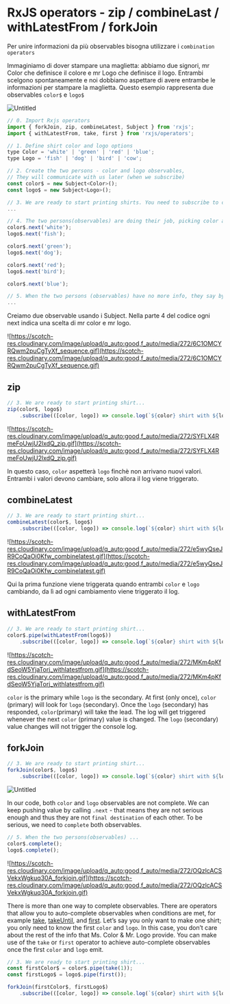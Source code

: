 # RxJS operators - zip / combineLast / withLatestFrom / forkJoin

Per unire informazioni da più observables bisogna utilizzare i `combination operators`

Immaginiamo di dover stampare una maglietta: abbiamo due signori, mr Color che definisce il colore e mr Logo che definisce il logo. Entrambi scelgono spontaneamente e noi dobbiamo aspettare di avere entrambe le informazioni per stampare la maglietta. Questo esempio rappresenta due observables `color$` e `logo$`

![Untitled](RxJS%20operators%20-%20zip%20combineLast%20withLatestFrom%20fo%20dafafffbeb5145f4962989289589abfd/Untitled.png)

```jsx
// 0. Import Rxjs operators
import { forkJoin, zip, combineLatest, Subject } from 'rxjs';
import { withLatestFrom, take, first } from 'rxjs/operators';

// 1. Define shirt color and logo options
type Color = 'white' | 'green' | 'red' | 'blue';
type Logo = 'fish' | 'dog' | 'bird' | 'cow';

// 2. Create the two persons - color and logo observables,
// They will communicate with us later (when we subscribe)
const color$ = new Subject<Color>();
const logo$ = new Subject<Logo>();

// 3. We are ready to start printing shirts. You need to subscribe to color and logo observables to produce shirts. We will write that code here later.
...

// 4. The two persons(observables) are doing their job, picking color and logo
color$.next('white');
logo$.next('fish');

color$.next('green');
logo$.next('dog');

color$.next('red');
logo$.next('bird');

color$.next('blue');

// 5. When the two persons (observables) have no more info, they say bye. We will write code here later.
...
```

Creiamo due observable usando i Subject. Nella parte 4 del codice ogni next indica una scelta di mr color e mr logo.

![https://scotch-res.cloudinary.com/image/upload/q_auto:good,f_auto/media/272/6C1OMCYRQwm2puCgTyXf_sequence.gif](https://scotch-res.cloudinary.com/image/upload/q_auto:good,f_auto/media/272/6C1OMCYRQwm2puCgTyXf_sequence.gif)

## zip

```jsx
// 3. We are ready to start printing shirt...
zip(color$, logo$)
    .subscribe(([color, logo]) => console.log(`${color} shirt with ${logo}`));
```

![https://scotch-res.cloudinary.com/image/upload/q_auto:good,f_auto/media/272/SYFLX4RmeFoUwjU2lxdQ_zip.gif](https://scotch-res.cloudinary.com/image/upload/q_auto:good,f_auto/media/272/SYFLX4RmeFoUwjU2lxdQ_zip.gif)

In questo caso, `color` aspetterà `logo` finchè non arrivano nuovi valori. Entrambi i valori devono cambiare, solo allora il log viene triggerato.

## combineLatest

```jsx
// 3. We are ready to start printing shirt...
combineLatest(color$, logo$)
    .subscribe(([color, logo]) => console.log(`${color} shirt with ${logo}`));
```

![https://scotch-res.cloudinary.com/image/upload/q_auto:good,f_auto/media/272/e5wyQseJR9CoQaOi0Kfw_combinelatest.gif](https://scotch-res.cloudinary.com/image/upload/q_auto:good,f_auto/media/272/e5wyQseJR9CoQaOi0Kfw_combinelatest.gif)

Qui la prima funzione viene triggerata quando entrambi `color` e `logo` cambiando, da lì ad ogni cambiamento viene triggerato il log.

## withLatestFrom

```jsx
// 3. We are ready to start printing shirt...
color$.pipe(withLatestFrom(logo$))
    .subscribe(([color, logo]) => console.log(`${color} shirt with ${logo}`));
```

![https://scotch-res.cloudinary.com/image/upload/q_auto:good,f_auto/media/272/MKm4pKfdSeoW5YjaTorj_withlatestfrom.gif](https://scotch-res.cloudinary.com/image/upload/q_auto:good,f_auto/media/272/MKm4pKfdSeoW5YjaTorj_withlatestfrom.gif)

`color` is the primary while `logo` is the secondary. At first (only once), `color` (primary) will look for `logo` (secondary). Once the `logo` (secondary) has responded, `color`(primary) will take the lead. The log will get triggered whenever the next `color` (primary) value is changed. The `logo` (secondary) value changes will not trigger the console log.

## forkJoin

```jsx
// 3. We are ready to start printing shirt...
forkJoin(color$, logo$)
    .subscribe(([color, logo]) => console.log(`${color} shirt with ${logo}`));
```

![Untitled](RxJS%20operators%20-%20zip%20combineLast%20withLatestFrom%20fo%20dafafffbeb5145f4962989289589abfd/Untitled%201.png)

In our code, both `color` and `logo` observables are not complete. We can keep pushing value by calling `.next` - that means they are not serious enough and thus they are not `final destination` of each other.
To be serious, we need to `complete` both observables.

```jsx
// 5. When the two persons(observables) ...
color$.complete();
logo$.complete();
```

![https://scotch-res.cloudinary.com/image/upload/q_auto:good,f_auto/media/272/OQzlcACSVekxWgkuq30A_forkjoin.gif](https://scotch-res.cloudinary.com/image/upload/q_auto:good,f_auto/media/272/OQzlcACSVekxWgkuq30A_forkjoin.gif)

There is more than one way to complete observables. There are operators that allow you to auto-complete observables when conditions are met, for example [take](https://rxjs-dev.firebaseapp.com/api/operators/take), [takeUntil](https://rxjs-dev.firebaseapp.com/api/operators/takeUntil), and [first](https://rxjs-dev.firebaseapp.com/api/operators/first). Let’s say you only want to make one shirt; you only need to know the first `color` and `logo`. In this case, you don’t care about the rest of the info that Ms. Color & Mr. Logo provide. You can make use of the `take` or `first` operator to achieve auto-complete observables once the first `color` and `logo` emit.

```jsx
// 3. We are ready to start printing shirt...
const firstColor$ = color$.pipe(take(1));
const firstLogo$ = logo$.pipe(first());

forkJoin(firstColor$, firstLogo$)
    .subscribe(([color, logo]) => console.log(`${color} shirt with ${logo}`));
```